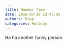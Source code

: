 ```yaml
---
title: Hammer Time
date: 2018-03-30 22:45:42
authors: Ripp
categories: Holiday
---
```


 Ha ha another funny person